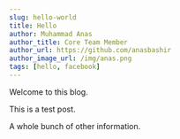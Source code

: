 ```yaml
---
slug: hello-world
title: Hello
author: Muhammad Anas
author_title: Core Team Member
author_url: https://github.com/anasbashir
author_image_url: /img/anas.png
tags: [hello, facebook]
---
```


Welcome to this blog.

<!--truncate-->

This is a test post.

A whole bunch of other information.
